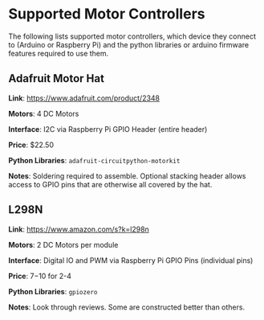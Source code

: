 # Supported Motor Controllers

The following lists supported motor controllers, which device they connect to (Arduino or Raspberry Pi) and the python libraries or arduino firmware features required to use them.

## Adafruit Motor Hat

**Link**: https://www.adafruit.com/product/2348

**Motors**: 4 DC Motors

**Interface**: I2C via Raspberry Pi GPIO Header (entire header)

**Price**: $22.50

**Python Libraries**: `adafruit-circuitpython-motorkit`

**Notes**: Soldering required to assemble. Optional stacking header allows access to GPIO pins that are otherwise all covered by the hat.

## L298N

**Link**: https://www.amazon.com/s?k=l298n

**Motors**: 2 DC Motors per module

**Interface**: Digital IO and PWM via Raspberry Pi GPIO Pins (individual pins)

**Price**: $7-$10 for 2-4

**Python Libraries**: `gpiozero`

**Notes**: Look through reviews. Some are constructed better than others.